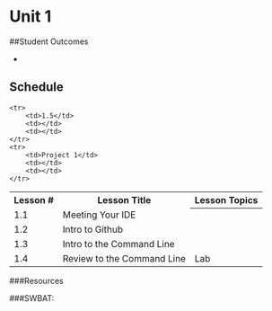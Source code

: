 # Unit 1

##Student Outcomes
<ul>
    <li></li>
</ul>

## Schedule

<table>
    <tr>
        <th>Lesson #</th>
        <th>Lesson Title</th>
        <th>Lesson Topics</th>
    </tr>
    <tr>
        <td>1.1</td>
        <td>Meeting Your IDE</td>
        <th></th>
    </tr>
    <tr>
        <td>1.2</td>
        <td>Intro to Github</td>
        <td></td>
    </tr>
    <tr>
        <td>1.3</td>
        <td>Intro to the Command Line</td>
        <td></td>
    </tr>
    <tr>
        <td>1.4</td>
        <td>Review to the Command Line</td>
        <td>Lab</td>
    </tr>
    
    <tr>
        <td>1.5</td>
        <td></td>
        <td></td>
    </tr>
    <tr>
        <td>Project 1</td>
        <td></td>
        <td></td>
    </tr>
</table>

###Resources

###SWBAT:
